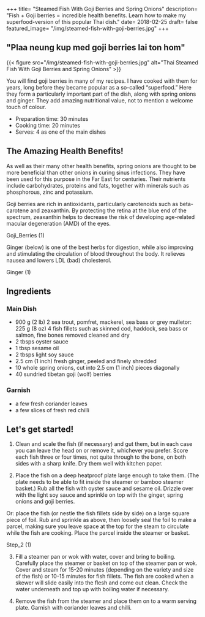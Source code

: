 +++
title= "Steamed Fish With Goji Berries and Spring Onions"
description= "Fish + Goji berries = incredible health benefits. Learn how to make my superfood-version of this popular Thai dish."
date= 2018-02-25
draft= false
featured_image= "/img/steamed-fish-with-goji-berries.jpg"
+++

## "Plaa neung kup med goji berries lai ton hom"

{{< figure src="/img/steamed-fish-with-goji-berries.jpg" alt="Thai Steamed Fish With Goji Berries and Spring Onions" >}}

You will find goji berries in many of my recipes. I have cooked with them for years, long before they became popular as a so-called “superfood.” Here they form a particularly important part of the dish, along with spring onions and ginger. They add amazing nutritional value, not to mention a welcome touch of colour.

- Preparation time: 30 minutes
- Cooking time: 20 minutes
- Serves: 4 as one of the main dishes

## The Amazing Health Benefits!

As well as their many other health benefits, spring onions are thought to be more beneficial than other onions in curing sinus infections. They have been used for this purpose in the Far East for centuries. Their nutrients include carbohydrates, proteins and fats, together with minerals such as phosphorous, zinc and potassium.

Goji berries are rich in antioxidants, particularly carotenoids such as beta-carotene and zeaxanthin. By protecting the retina at the blue end of the spectrum, zeaxanthin helps to decrease the risk of developing age-related macular degeneration (AMD) of the eyes.

Goji_Berries (1)

Ginger (below) is one of the best herbs for digestion, while also improving and stimulating the circulation of blood throughout the body. It relieves nausea and lowers LDL (bad) cholesterol.

Ginger (1)

## Ingredients

### Main Dish

- 900 g (2 lb) 2 sea trout, pomfret, mackerel, sea bass or grey mulletor: 225 g (8 oz) 4 fish fillets such as skinned cod, haddock, sea bass or salmon, fine bones removed cleaned and dry
- 2 tbsps oyster sauce
- 1 tbsp sesame oil
- 2 tbsps light soy sauce
- 2.5 cm (1 inch) fresh ginger, peeled and finely shredded
- 10 whole spring onions, cut into 2.5 cm (1 inch) pieces diagonally
- 40 sundried tibetan goji (wolf) berries

### Garnish

- a few fresh coriander leaves
- a few slices of fresh red chilli

## Let's get started!

1. Clean and scale the fish (if necessary) and gut them, but in each case you can leave the head on or remove it, whichever you prefer. Score each fish three or four times, not quite through to the bone, on both sides with a sharp knife. Dry them well with kitchen paper.

2. Place the fish on a deep heatproof plate large enough to take them. (The plate needs to be able to fit inside the steamer or bamboo steamer basket.) Rub all the fish with oyster sauce and sesame oil. Drizzle over with the light soy sauce and sprinkle on top with the ginger, spring onions and goji berries.

  Or: place the fish (or nestle the fish fillets side by side) on a large square piece of foil. Rub and sprinkle as above, then loosely seal the foil to make a parcel, making sure you leave space at the top for the steam to circulate while the fish are cooking. Place the parcel inside the steamer or basket.

Step_2 (1)

3. Fill a steamer pan or wok with water, cover and bring to boiling. Carefully place the steamer or basket on top of the steamer pan or wok. Cover and steam for 15-20 minutes (depending on the variety and size of the fish) or 10-15 minutes for fish fillets. The fish are cooked when a skewer will slide easily into the flesh and come out clean. Check the water underneath and top up with boiling water if necessary.

4. Remove the fish from the steamer and place them on to a warm serving plate. Garnish with coriander leaves and chilli.

